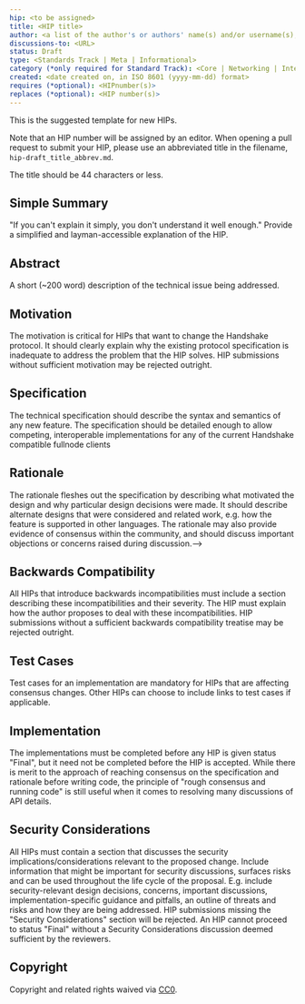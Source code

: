 ```yaml
---
hip: <to be assigned>
title: <HIP title>
author: <a list of the author's or authors' name(s) and/or username(s), or name(s) and email(s), e.g. (use with the parentheses or triangular brackets): FirstName LastName (@GitHubUsername), FirstName LastName <foo@bar.com>, FirstName (@GitHubUsername) and GitHubUsername (@GitHubUsername)>
discussions-to: <URL>
status: Draft
type: <Standards Track | Meta | Informational>
category (*only required for Standard Track): <Core | Networking | Interface | HRC>
created: <date created on, in ISO 8601 (yyyy-mm-dd) format>
requires (*optional): <HIPnumber(s)>
replaces (*optional): <HIP number(s)>
---
```


<!--You can leave these HTML comments in your merged HIP and delete the visible duplicate text guides, they will not appear and may be helpful to refer to if you edit it again. This is the suggested template for new HIPs. Note that an HIP number will be assigned by an editor. When opening a pull request to submit your HIP, please use an abbreviated title in the filename, `hip-draft_title_abbrev.md`. The title should be 44 characters or less.-->
This is the suggested template for new HIPs.

Note that an HIP number will be assigned by an editor. When opening a pull request to submit your HIP, please use an abbreviated title in the filename, `hip-draft_title_abbrev.md`.

The title should be 44 characters or less.

## Simple Summary
<!--"If you can't explain it simply, you don't understand it well enough." Provide a simplified and layman-accessible explanation of the HIP.-->
"If you can't explain it simply, you don't understand it well enough." Provide a simplified and layman-accessible explanation of the HIP.

## Abstract
<!--A short (~200 word) description of the technical issue being addressed.-->
A short (~200 word) description of the technical issue being addressed.

## Motivation
<!--The motivation is critical for HIPs that want to change the Ethereum protocol. It should clearly explain why the existing protocol specification is inadequate to address the problem that the HIP solves. HIP submissions without sufficient motivation may be rejected outright.-->
The motivation is critical for HIPs that want to change the Handshake protocol. It should clearly explain why the existing protocol specification is inadequate to address the problem that the HIP solves. HIP submissions without sufficient motivation may be rejected outright.

## Specification
<!--The technical specification should describe the syntax and semantics of any new feature. The specification should be detailed enough to allow competing, interoperable implementations for any of the current Handshake compatible fullnode clients-->
The technical specification should describe the syntax and semantics of any new feature. The specification should be detailed enough to allow competing, interoperable implementations for any of the current Handshake compatible fullnode clients

## Rationale
<!--The rationale fleshes out the specification by describing what motivated the design and why particular design decisions were made. It should describe alternate designs that were considered and related work, e.g. how the feature is supported in other languages. The rationale may also provide evidence of consensus within the community, and should discuss important objections or concerns raised during discussion.-->
The rationale fleshes out the specification by describing what motivated the design and why particular design decisions were made. It should describe alternate designs that were considered and related work, e.g. how the feature is supported in other languages. The rationale may also provide evidence of consensus within the community, and should discuss important objections or concerns raised during discussion.-->

## Backwards Compatibility
<!--All HIPs that introduce backwards incompatibilities must include a section describing these incompatibilities and their severity. The HIP must explain how the author proposes to deal with these incompatibilities. HIP submissions without a sufficient backwards compatibility treatise may be rejected outright.-->
All HIPs that introduce backwards incompatibilities must include a section describing these incompatibilities and their severity. The HIP must explain how the author proposes to deal with these incompatibilities. HIP submissions without a sufficient backwards compatibility treatise may be rejected outright.

## Test Cases
<!--Test cases for an implementation are mandatory for HIPs that are affecting consensus changes. Other HIPs can choose to include links to test cases if applicable.-->
Test cases for an implementation are mandatory for HIPs that are affecting consensus changes. Other HIPs can choose to include links to test cases if applicable.

## Implementation
<!--The implementations must be completed before any HIP is given status "Final", but it need not be completed before the HIP is accepted. While there is merit to the approach of reaching consensus on the specification and rationale before writing code, the principle of "rough consensus and running code" is still useful when it comes to resolving many discussions of API details.-->
The implementations must be completed before any HIP is given status "Final", but it need not be completed before the HIP is accepted. While there is merit to the approach of reaching consensus on the specification and rationale before writing code, the principle of "rough consensus and running code" is still useful when it comes to resolving many discussions of API details.

## Security Considerations
<!--All HIPs must contain a section that discusses the security implications/considerations relevant to the proposed change. Include information that might be important for security discussions, surfaces risks and can be used throughout the life cycle of the proposal. E.g. include security-relevant design decisions, concerns, important discussions, implementation-specific guidance and pitfalls, an outline of threats and risks and how they are being addressed. HIP submissions missing the "Security Considerations" section will be rejected. An HIP cannot proceed to status "Final" without a Security Considerations discussion deemed sufficient by the reviewers.-->
All HIPs must contain a section that discusses the security implications/considerations relevant to the proposed change. Include information that might be important for security discussions, surfaces risks and can be used throughout the life cycle of the proposal. E.g. include security-relevant design decisions, concerns, important discussions, implementation-specific guidance and pitfalls, an outline of threats and risks and how they are being addressed. HIP submissions missing the "Security Considerations" section will be rejected. An HIP cannot proceed to status "Final" without a Security Considerations discussion deemed sufficient by the reviewers.

## Copyright
Copyright and related rights waived via [CC0](https://creativecommons.org/publicdomain/zero/1.0/).
